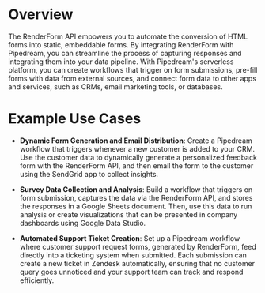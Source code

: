 # Overview

The RenderForm API empowers you to automate the conversion of HTML forms into static, embeddable forms. By integrating RenderForm with Pipedream, you can streamline the process of capturing responses and integrating them into your data pipeline. With Pipedream's serverless platform, you can create workflows that trigger on form submissions, pre-fill forms with data from external sources, and connect form data to other apps and services, such as CRMs, email marketing tools, or databases.

# Example Use Cases

- **Dynamic Form Generation and Email Distribution**: Create a Pipedream workflow that triggers whenever a new customer is added to your CRM. Use the customer data to dynamically generate a personalized feedback form with the RenderForm API, and then email the form to the customer using the SendGrid app to collect insights.

- **Survey Data Collection and Analysis**: Build a workflow that triggers on form submission, captures the data via the RenderForm API, and stores the responses in a Google Sheets document. Then, use this data to run analysis or create visualizations that can be presented in company dashboards using Google Data Studio.

- **Automated Support Ticket Creation**: Set up a Pipedream workflow where customer support request forms, generated by RenderForm, feed directly into a ticketing system when submitted. Each submission can create a new ticket in Zendesk automatically, ensuring that no customer query goes unnoticed and your support team can track and respond efficiently.
